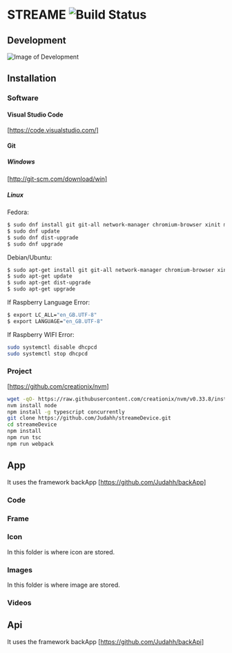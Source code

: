 # STREAME ![Build Status](https://travis-ci.org/Judahh/streame.svg?branch=master)

## Development

![Image of Development](https://github.com/judahh/streame/blob/master/Server.png)

## Installation

### Software

#### Visual Studio Code

[https://code.visualstudio.com/]

#### Git

##### Windows
[http://git-scm.com/download/win]

##### Linux
Fedora:
```sh
$ sudo dnf install git git-all network-manager chromium-browser xinit mongodb ttf-mscorefonts-installer unclutter x11-xserver-utils mesa-vdpau-drivers
$ sudo dnf update
$ sudo dnf dist-upgrade
$ sudo dnf upgrade
```
Debian/Ubuntu:
```sh
$ sudo apt-get install git git-all network-manager chromium-browser xinit mongodb ttf-mscorefonts-installer unclutter x11-xserver-utils  mesa-vdpau-drivers
$ sudo apt-get update
$ sudo apt-get dist-upgrade
$ sudo apt-get upgrade
```
If Raspberry Language Error:
```sh
$ export LC_ALL="en_GB.UTF-8"
$ export LANGUAGE="en_GB.UTF-8"
```
If Raspberry WIFI Error:
```sh
sudo systemctl disable dhcpcd
sudo systemctl stop dhcpcd
```

### Project
[https://github.com/creationix/nvm]
```sh
wget -qO- https://raw.githubusercontent.com/creationix/nvm/v0.33.8/install.sh | bash
nvm install node
npm install -g typescript concurrently
git clone https://github.com/Judahh/streameDevice.git
cd streameDevice
npm install
npm run tsc
npm run webpack
```

## App

It uses the framework backApp [https://github.com/Judahh/backApp]

### Code

### Frame

### Icon

In this folder is where icon are stored.

### Images

In this folder is where image are stored.

### Videos

## Api

It uses the framework backApp [https://github.com/Judahh/backApi]
